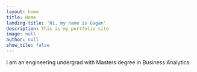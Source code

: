 ```yaml
---
layout: home
title: Home
landing-title: 'Hi, my name is Gagan'
description: This is my portfolio site
image: null
author: null
show_tile: false
---
```


I am an engineering undergrad with Masters degree in Business Analytics.

